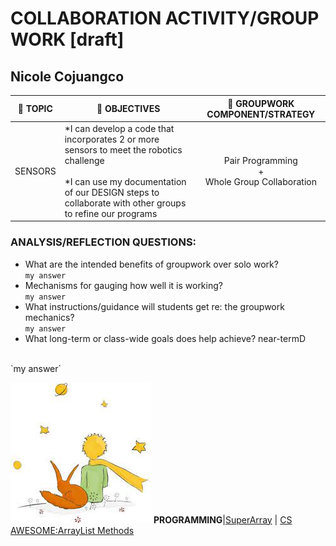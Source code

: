 # COLLABORATION ACTIVITY/GROUP WORK [draft]
## Nicole Cojuangco

| :crown:  **TOPIC** | :dart:  **OBJECTIVES** | :handshake: **GROUPWORK COMPONENT/STRATEGY** | 
| ----------- | ----------- |  :-----------:| 
| SENSORS | *I can develop a code that incorporates 2 or more sensors to meet the robotics challenge <br><br>*I can use my documentation of our DESIGN steps to collaborate with other groups to refine our programs|Pair Programming <br>+ <br>Whole Group Collaboration |


### ANALYSIS/REFLECTION QUESTIONS:
- What are the intended benefits of groupwork over solo work?
  <br>
  `my answer`
- Mechanisms for gauging how well it is working?
  <br>
  `my answer`
- What instructions/guidance will students get re: the groupwork mechanics?
  <br>
  `my answer`
- What long-term or class-wide goals does help achieve?
near-termD
<br>
  `my answer`






![alt text](le_petit_prince.jpeg)
**PROGRAMMING**|[SuperArray](https://github.com/msCOJUANGCO/nycscertweb/blob/main/SuperArray.java) | [CS AWESOME:ArrayList Methods](https://www.youtube.com/watch?v=kyiIyyYHXfo)